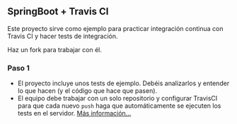 ## SpringBoot + Travis CI 

Este proyecto sirve como ejemplo para practicar integración continua con Travis CI y hacer tests de integración.

Haz un fork para trabajar con él.


### Paso 1

- El proyecto incluye unos tests de ejemplo. Debéis analizarlos y entender lo que hacen (y el código que hace que pasen).
- El equipo debe trabajar con un solo repositorio y configurar TravisCI para que cada nuevo
 `push` haga que automáticamente se ejecuten los tests en el servidor. [Más información...](https://docs.travis-ci.com/user/tutorial/)